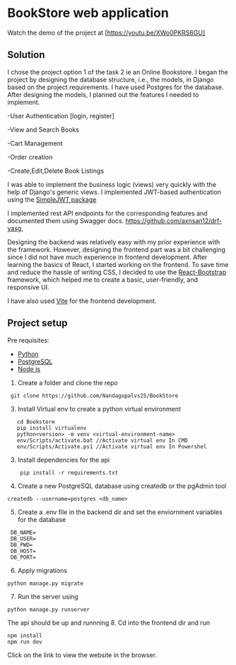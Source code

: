 # BookStore web application
Watch the demo of the project at [https://youtu.be/XWo0PKRS6GU]

## Solution
I chose the project option 1 of the task 2 ie an Online Bookstore. 
I began the project by designing the database structure, i.e., the models, in Django based on the project requirements. I have used Postgres for the database. After designing the models, I planned out the features I needed to implement. 

-User Authentication [login, register]

-View and Search Books

-Cart Management

-Order creation

-Create,Edit,Delete Book Listings

I was able to implement the business logic (views) very quickly with the help of Django's generic views. I implemented JWT-based authentication using the [SimpleJWT package](https://pypi.org/project/djangorestframework-simplejwt/)

I implemented rest API endpoints for the corresponding features and documented them using Swagger docs.
https://github.com/axnsan12/drf-yasg,

Designing the backend was relatively easy with my prior experience with the framework.
However, designing the frontend part was a bit challenging since I did not have much experience in frontend development. After learning the basics of React, I started working on the frontend. To save time and reduce the hassle of writing CSS, I decided to use the [React-Bootstrap](https://react-bootstrap.netlify.app/) framework, which helped me to create a basic, user-friendly, and responsive UI.

I have also used [Vite](https://vitejs.dev/) for the frontend development. 

## Project setup
Pre requisites:
 - [Python](https://www.python.org/)
 - [PostgreSQL](https://www.postgresql.org/)
 - [Node js](https://nodejs.org/en)

1. Create a folder and clone the repo 
```
 git clone https://github.com/Nandagopalvs25/BookStore
```
3. Install Virtual env to create a python virtual environment
```
   cd Bookstore
   pip install virtualenv
   python<version> -m venv <virtual-environment-name>
   env/Scripts/activate.bat //Activate virtual env In CMD
   env/Scripts/Activate.ps1 //Activate virtual env In Powershel
```
3. Install dependencies for the api
```
    pip install -r requirements.txt
```
4. Create a new PostgreSQL database using createdb or the pgAdmin tool
```
createdb --username=postgres <db_name>
```
5. Create a .env file in the backend dir and set the enviornment variables for the database
 ```
  DB_NAME=
  DB_USER=
  DB_PWD=
  DB_HOST=
  DB_PORT=
```
6. Apply migrations
```
python manage.py migrate
```
7. Run the server using
```
python manage.py runserver
```
The api should be up and runnning
8. Cd into the frontend dir and run 
```
npm install
npm run dev
```
Click on the link to view the website in the browser.



